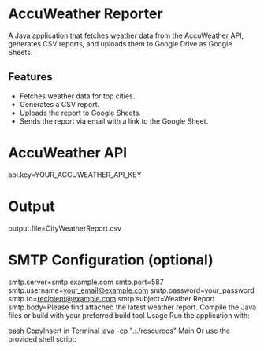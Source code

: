 # AccuWeather Reporter
A Java application that fetches weather data from the AccuWeather API, generates CSV reports, and uploads them to Google Drive as Google Sheets.

## Features
- Fetches weather data for top cities.
- Generates a CSV report.
- Uploads the report to Google Sheets.
- Sends the report via email with a link to the Google Sheet.


# AccuWeather API
api.key=YOUR_ACCUWEATHER_API_KEY

# Output
output.file=CityWeatherReport.csv

# SMTP Configuration (optional)
smtp.server=smtp.example.com
smtp.port=587
smtp.username=your_email@example.com
smtp.password=your_password
smtp.to=recipient@example.com
smtp.subject=Weather Report
smtp.body=Please find attached the latest weather report.
Compile the Java files or build with your preferred build tool
Usage
Run the application with:

bash
CopyInsert in Terminal
java -cp ".:./resources" Main
Or use the provided shell script: